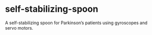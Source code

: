 # self-stabilizing-spoon
A self-stabilizing spoon for Parkinson’s patients using gyroscopes and servo motors.
